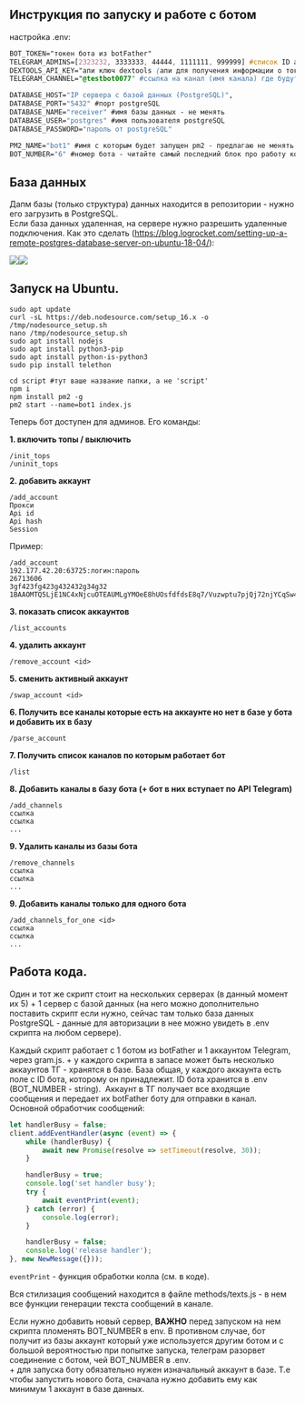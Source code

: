 ## Инструкция по запуску и работе с ботом

настройка .env:

```css
BOT_TOKEN="токен бота из botFather"
TELEGRAM_ADMINS=[2323232, 3333333, 44444, 1111111, 999999] #список ID админов в ТГ - только они могут управлять ботом
DEXTOOLS_API_KEY="апи ключ dextools (апи для получения информации о токенах)"
TELEGRAM_CHANNEL="@testbot0077" #ссылка на канал (имя канала) где будут публиковаться посты - ФОРМАТ СТРОГО ПО ПРИМЕРУ 

DATABASE_HOST="IP сервера с базой данных (PostgreSQL)", 
DATABASE_PORT="5432" #порт postgreSQL
DATABASE_NAME="receiver" #имя базы данных - не менять
DATABASE_USER="postgres" #имя пользователя postgreSQL
DATABASE_PASSWORD="пароль от postgreSQL"

PM2_NAME="bot1" #имя с которым будет запущен pm2 - предлагаю не менять
BOT_NUMBER="6" #номер бота - читайте самый последний блок про работу кода
```

## База данных

Дапм базы (только структура) данных находится в репозитории - нужно его загрузить в PostgreSQL.  
Если база данных удаленная, на сервере нужно разрешить удаленные подключения. Как это сделать (https://blog.logrocket.com/setting-up-a-remote-postgres-database-server-on-ubuntu-18-04/):

![](https://33333.cdn.cke-cs.com/kSW7V9NHUXugvhoQeFaf/images/4d9024d9e329545489bddc4f27bb13ca6a94b8e8612be740.png)![](https://33333.cdn.cke-cs.com/kSW7V9NHUXugvhoQeFaf/images/265874cbafd9b18a61a5d2b6a0f09c64531e91ef13b7c44d.png)

## Запуск на Ubuntu.

```plaintext
sudo apt update
curl -sL https://deb.nodesource.com/setup_16.x -o /tmp/nodesource_setup.sh
nano /tmp/nodesource_setup.sh
sudo apt install nodejs
sudo apt install python3-pip
sudo apt install python-is-python3
sudo pip install telethon

cd script #тут ваше название папки, а не 'script'
npm i
npm install pm2 -g
pm2 start --name=bot1 index.js
```

Теперь бот доступен для админов. Его команды:

**1\. включить топы / выключить**

```plaintext
/init_tops
/uninit_tops
```

**2\. добавить аккаунт**

```plaintext
/add_account 
Прокси
Api id
Api hash
Session
```

Пример:

```plaintext
/add_account
192.177.42.20:63725:логин:пароль
26713606
3gf423fg423g432432g34g32
1BAAOMTQ5LjE1NC4xNjcuOTEAUMLgYMOeE8hUOsfdfdsE8q7/Vuzwptu7pjQj72njYCqSw4OrYfdsfds6qCO9JwGdT7NBCcblXx6849kA3p5Cg6OK6YBlLwJE4H3P8CvUWmBGQvpxRpP1bcPn6fXzGU6tKeB1smEdP92xEGKgB0X1asfdsdff/oI0oODqCFMqRfFjx4w3pcvvGN2aE+7EyuCn9ut4zjdfuT8lb9HR/Nr5Ml+kF1bjXN4dTg9s5xCG8QhhnzwEZfRs1RmRTG94tetwk+QiRGR/3orcJN2AsDjO/60iTvP1JpLs7gPUX9tRh0GKREqqlaMFbF8hyZnQCPnVRJZyXYzTSklWGvQHJftU7lpT9bPrOre6JCk=
```

**3\. показать список аккаунтов**

```plaintext
/list_accounts 
```

**4\. удалить аккаунт**

```plaintext
/remove_account <id>
```

**5\. сменить активный аккаунт**

```plaintext
/swap_account <id>
```

**6\. Получить все каналы которые есть на аккаунте но нет в базе у бота и добавить их в базу**

```plaintext
/parse_account
```

**7\. Получить список каналов по которым работает бот**

```plaintext
/list
```

**8\. Добавить каналы в базу бота (+ бот в них вступает по API Telegram)**

```plaintext
/add_channels
ссылка
ссылка
...
```

**9\. Удалить каналы из базы бота**

```plaintext
/remove_channels
ссылка
ссылка
...
```

**9\. Добавить каналы только для одного бота**

```plaintext
/add_channels_for_one <id>
ссылка
ссылка
...
```

## Работа кода.

Один и тот же скрипт стоит на нескольких серверах (в данный момент их 5) + 1 сервер с базой данных (на него можно дополнительно поставить скрипт если нужно, сейчас там только база данных PostgreSQL - данные для авторизации в нее можно увидеть в .env скрипта на любом сервере).

Каждый скрипт работает с 1 ботом из botFather и 1 аккаунтом Telegram, через gram.js. + у каждого скрипта в запасе может быть несколько аккаунтов ТГ - хранятся в базе. База общая, у каждого аккаунта есть поле с ID бота, которому он принадлежит. ID бота хранится в .env (BOT\_NUMBER - string).  Аккаунт в ТГ получает все входящие сообщения и передает их botFather боту для отправки в канал. Основной обработчик сообщений:

```javascript
let handlerBusy = false;
client.addEventHandler(async (event) => {
    while (handlerBusy) {
        await new Promise(resolve => setTimeout(resolve, 30));
    }

    handlerBusy = true;
    console.log('set handler busy');
    try {
        await eventPrint(event);
    } catch (error) {
        console.log(error);
    }

    handlerBusy = false;
    console.log('release handler');
}, new NewMessage({}));
```

`eventPrint` - функция обработки колла (см. в коде).

Вся стилизация сообщений находится в файле methods/texts.js - в нем все функции генерации текста сообщений в канале.  
  
Если нужно добавить новый сервер, **ВАЖНО** перед запуском на нем скрипта пломенять BOT\_NUMBER в env. В противном случае, бот получит из базы аккаунт который уже используется другим ботом и с большой вероятностью при попытке запуска, телеграм разорвет соединение с ботом, чей BOT\_NUMBER в .env.  
\+ для запуска боту обязательно нужен изначальный аккаунт в базе. Т.е чтобы запустить нового бота, сначала нужно добавить ему как минимум 1 аккаунт в базе данных.